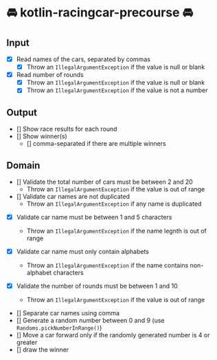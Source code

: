 # 🚘 kotlin-racingcar-precourse 🚘

## Input

- [x] Read names of the cars, separated by commas
    - [x] Throw an `IllegalArgumentException` if the value is null or blank
- [x] Read number of rounds
    - [x] Throw an `IllegalArgumentException` if the value is null or blank
    - [x] Throw an `IllegalArgumentException` if the value is not a number

## Output

- [] Show race results for each round
- [] Show winner(s)
    - [] comma-separated if there are multiple winners

## Domain

- [] Validate the total number of cars must be between 2 and 20
    - Throw an `IllegalArgumentException` if the value is out of range
- [] Validate car names are not duplicated
    - Throw an `IllegalArgumentException` if any name is duplicated

- [x] Validate car name must be between 1 and 5 characters
    - Throw an `IllegalArgumentException` if the name legnth is out of range
- [x] Validate car name must only contain alphabets
    - Throw an `IllegalArgumentException` if the name contains non-alphabet characters

- [x] Validate the number of rounds must be between 1 and 10
    - Throw an `IllegalArgumentException` if the value is out of range

- [] Separate car names using comma
- [] Generate a random number between 0 and 9 (use `Randoms.pickNumberInRange()`)
- [] Move a car forward only if the randomly generated number is 4 or greater
- [] draw the winner
